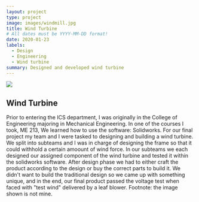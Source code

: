 ```yaml
---
layout: project
type: project
image: images/windmill.jpg
title: Wind Turbine
# All dates must be YYYY-MM-DD format!
date: 2020-01-23
labels:
  - Design
  - Engineering
  - Wind turbine
summary: Designed and developed wind turbine
---
```


<img class="ui image" src="https://github.com/wongk711/wongk711.github.io/tree/master/images/windmill.jpg">

## Wind Turbine

Prior to entering the ICS department, I was originally in the College of Engineering majoring in Mechanical Engineering. In one of the courses I took, ME 213, We learned how to use the software: Solidworks. For our final project my team and I were tasked to designing and building a wind turbine. We split into subteams and I was in charge of designing the frame so that it could withhold a certain amoount of wind force. In our subteams we each designed our assigned component of the wind turbine and tested it within the solidworks software. After design phase we had to either craft the product according to the design or buy the correct parts to build it. We didn't want to build the traditional design so we came up with something unique, and in the end, our final product passed the voltage test when faced with "test wind" delivered by a leaf blower.
Footnote: the image shown is not mine.
